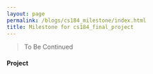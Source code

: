 ```yaml
---
layout: page
permalink: /blogs/cs184_milestone/index.html
title: Milestone for cs184_final_project
---
```


> To Be Continued

#### Project 
